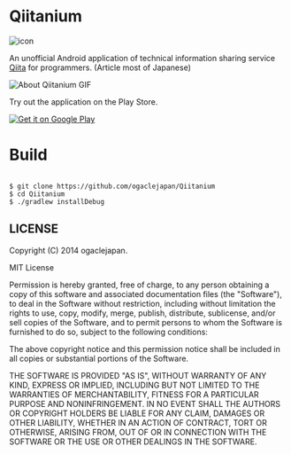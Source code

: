 Qiitanium
====

![icon][app_icon]

An unofficial Android application of technical information sharing service [Qiita][qiita] for programmers. (Article most of Japanese)

![About Qiitanium GIF][app_gif]

Try out the application on the Play Store.

[![Get it on Google Play][google_play_store_badge]][google_play_store_link]


# Build

```

$ git clone https://github.com/ogaclejapan/Qiitanium
$ cd Qiitanium
$ ./gradlew installDebug

```

## LICENSE

Copyright (C) 2014 ogaclejapan.

MIT License

Permission is hereby granted, free of charge, to any person obtaining
a copy of this software and associated documentation files (the
"Software"), to deal in the Software without restriction, including
without limitation the rights to use, copy, modify, merge, publish,
distribute, sublicense, and/or sell copies of the Software, and to
permit persons to whom the Software is furnished to do so, subject to
the following conditions:

The above copyright notice and this permission notice shall be
included in all copies or substantial portions of the Software.

THE SOFTWARE IS PROVIDED "AS IS", WITHOUT WARRANTY OF ANY KIND,
EXPRESS OR IMPLIED, INCLUDING BUT NOT LIMITED TO THE WARRANTIES OF
MERCHANTABILITY, FITNESS FOR A PARTICULAR PURPOSE AND
NONINFRINGEMENT. IN NO EVENT SHALL THE AUTHORS OR COPYRIGHT HOLDERS BE
LIABLE FOR ANY CLAIM, DAMAGES OR OTHER LIABILITY, WHETHER IN AN ACTION
OF CONTRACT, TORT OR OTHERWISE, ARISING FROM, OUT OF OR IN CONNECTION
WITH THE SOFTWARE OR THE USE OR OTHER DEALINGS IN THE SOFTWARE.

[google_play_store_badge]: https://developer.android.com/images/brand/en_generic_rgb_wo_60.png
[google_play_store_link]: https://play.google.com/store/apps/details?id=com.ogaclejapan.qiitanium
[app_icon]: https://raw.githubusercontent.com/ogaclejapan/Qiitanium/master/art/icon.png
[app_gif]: https://raw.githubusercontent.com/ogaclejapan/Qiitanium/master/art/qiitanium.gif
[qiita]: https://qiita.com/
